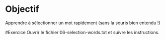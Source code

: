 # Objectif
Apprendre à sélectionner un mot rapidement (sans la souris bien entendu !)

#Exercice
Ouvrir le fichier 06-selection-words.txt et suivre les instructions.